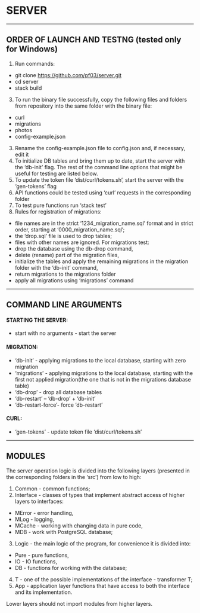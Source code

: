 # SERVER
*** 
## ORDER OF LAUNCH AND TESTNG (tested only for Windows)

1.	Run commands:
   * git clone https://github.com/pf03/server.git
   * cd server
   * stack build
3. To run the binary file successfully, copy the following files and folders from repository into the same folder with the binary file:
* curl
* migrations
* photos
* config-example.json
3. Rename the config-example.json file to config.json and, if necessary, edit it
4. To initialize DB tables and bring them up to date, start the server with the ‘db-init’ flag. The rest of the command line options that might be useful for testing are listed below.
3. To update the token file ‘dist/curl/tokens.sh’, start the server with the ‘gen-tokens’ flag
4. API functions could be tested using ‘curl’ requests in the corresponding folder
5. To test pure functions run ‘stack test’
6. Rules for registration of migrations:
* file names are in the strict ‘1234_migration_name.sql’ format and in strict order, starting at ‘0000_migration_name.sql’;
* the ‘drop.sql’ file is used to drop tables;
* files with other names are ignored.
For migrations test:
* drop the database using the db-drop command,
* delete (rename) part of the migration files,
* initialize the tables and apply the remaining migrations  in the migration folder with the ‘db-init’ command,
* return migrations to the migrations folder
* apply all migrations using ‘migrations’ command
***
## COMMAND LINE ARGUMENTS

#### STARTING THE SERVER:
  
* start with no arguments - start the server

#### MIGRATION:
  
* ‘db-init’         - applying migrations to the local database, starting with zero migration
* ‘migrations’      - applying migrations to the local database, starting with the first not applied migration(the one that is not in the migrations database table)
* ‘db-drop’         - drop all database tables
* ‘db-restart’      – ‘db-drop’ + ‘db-init’
* ‘db-restart-force’- force ‘db-restart’

#### CURL:
  
* ‘gen-tokens’      - update token file ‘dist/curl/tokens.sh’

***
## MODULES

The server operation logic is divided into the following layers (presented in the corresponding folders in the ‘src’) from low to high:
1. Common       - common functions;
2. Interface    - classes of types that implement abstract access of higher layers to interfaces:
  * MError  - error handling,
  * MLog    - logging,
  * MCache  - working with changing data in pure code,
  * MDB     - work with PostgreSQL database;
3. Logic        - the main logic of the program, for convenience it is divided into:
  * Pure    - pure functions,
  * IO      - IO functions,
  * DB      - functions for working with the database;
4. T        - one of the possible implementations of the interface - transformer T;
5. App      - application layer functions that have access to both the interface and its implementation.

Lower layers should not import modules from higher layers.
